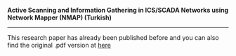 <b>Active Scanning and Information Gathering in ICS/SCADA Networks using Network Mapper (NMAP) (Turkish)</b>
- - - - - - - - - - - - - - - - - - - - - - - - - - - - - - - - - - - - 
This research paper has already been published before and you can also find the original .pdf version at [here](https://www.biznet.com.tr/wp-content/uploads/2019/04/NMAP_EKS_v1.3.pdf)
